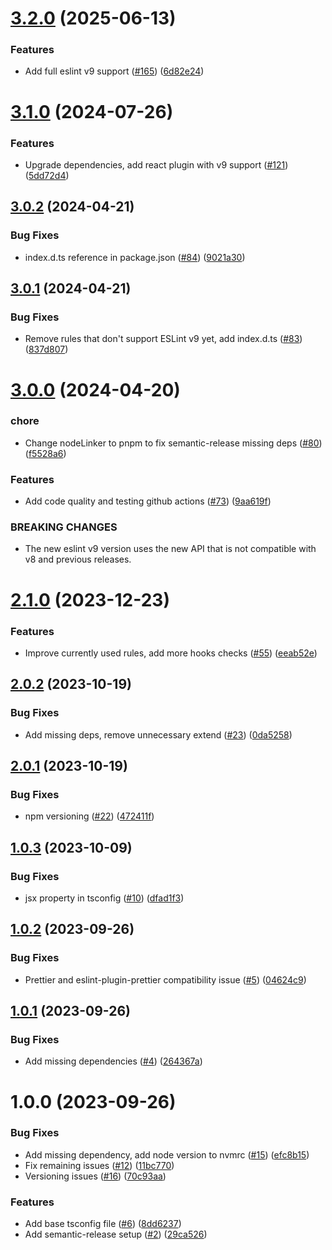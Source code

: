 # [3.2.0](https://github.com/MatiPl01/eslint-config-react-native-matipl01/compare/v3.1.0...v3.2.0) (2025-06-13)


### Features

* Add full eslint v9 support ([#165](https://github.com/MatiPl01/eslint-config-react-native-matipl01/issues/165)) ([6d82e24](https://github.com/MatiPl01/eslint-config-react-native-matipl01/commit/6d82e242058cd4c5a3be9c4032e3e5c9a45bfb1d))

# [3.1.0](https://github.com/MatiPl01/eslint-config-react-native-matipl01/compare/v3.0.2...v3.1.0) (2024-07-26)


### Features

* Upgrade dependencies, add react plugin with v9 support ([#121](https://github.com/MatiPl01/eslint-config-react-native-matipl01/issues/121)) ([5dd72d4](https://github.com/MatiPl01/eslint-config-react-native-matipl01/commit/5dd72d4b09489ee4fd05b4a7ff6bba63468efc05))

## [3.0.2](https://github.com/MatiPl01/eslint-config-react-native-matipl01/compare/v3.0.1...v3.0.2) (2024-04-21)


### Bug Fixes

* index.d.ts reference in package.json ([#84](https://github.com/MatiPl01/eslint-config-react-native-matipl01/issues/84)) ([9021a30](https://github.com/MatiPl01/eslint-config-react-native-matipl01/commit/9021a30de3976e3866bcb2203fab46c1145cb08b))

## [3.0.1](https://github.com/MatiPl01/eslint-config-react-native-matipl01/compare/v3.0.0...v3.0.1) (2024-04-21)


### Bug Fixes

* Remove rules that don't support ESLint v9 yet, add index.d.ts ([#83](https://github.com/MatiPl01/eslint-config-react-native-matipl01/issues/83)) ([837d807](https://github.com/MatiPl01/eslint-config-react-native-matipl01/commit/837d807880c0ad213806812bfc4a417e553e4861))

# [3.0.0](https://github.com/MatiPl01/eslint-config-react-native-matipl01/compare/v2.1.0...v3.0.0) (2024-04-20)


### chore

* Change nodeLinker to pnpm to fix semantic-release missing deps ([#80](https://github.com/MatiPl01/eslint-config-react-native-matipl01/issues/80)) ([f5528a6](https://github.com/MatiPl01/eslint-config-react-native-matipl01/commit/f5528a692a2863b67d834743a3a0e9ed33edbe2d))


### Features

* Add code quality and testing github actions ([#73](https://github.com/MatiPl01/eslint-config-react-native-matipl01/issues/73)) ([9aa619f](https://github.com/MatiPl01/eslint-config-react-native-matipl01/commit/9aa619f7fd0d09e1c3db60f1b3d23daafbac0e63))


### BREAKING CHANGES

* The new eslint v9 version uses the new API that is not
compatible with v8 and previous releases.

# [2.1.0](https://github.com/MatiPl01/eslint-config-react-native-matipl01/compare/v2.0.2...v2.1.0) (2023-12-23)

### Features

* Improve currently used rules, add more hooks checks ([#55](https://github.com/MatiPl01/eslint-config-react-native-matipl01/issues/55)) ([eeab52e](https://github.com/MatiPl01/eslint-config-react-native-matipl01/commit/eeab52e31ed00ffc7a13b91684282c3ca9c28794))

## [2.0.2](https://github.com/MatiPl01/eslint-config-react-native-matipl01/compare/v2.0.1...v2.0.2) (2023-10-19)

### Bug Fixes

- Add missing deps, remove unnecessary extend ([#23](https://github.com/MatiPl01/eslint-config-react-native-matipl01/issues/23)) ([0da5258](https://github.com/MatiPl01/eslint-config-react-native-matipl01/commit/0da5258dd592268e57c57afb0cc3c1c73edde7ad))

## [2.0.1](https://github.com/MatiPl01/eslint-config-react-native-matipl01/compare/v2.0.0...v2.0.1) (2023-10-19)

### Bug Fixes

- npm versioning ([#22](https://github.com/MatiPl01/eslint-config-react-native-matipl01/issues/22)) ([472411f](https://github.com/MatiPl01/eslint-config-react-native-matipl01/commit/472411f83d0b66cc3e1670c01345d07072691a2d))

## [1.0.3](https://github.com/MatiPl01/eslint-config-react-native-matipl01/compare/v1.0.2...v1.0.3) (2023-10-09)

### Bug Fixes

- jsx property in tsconfig ([#10](https://github.com/MatiPl01/eslint-config-react-native-matipl01/issues/10)) ([dfad1f3](https://github.com/MatiPl01/eslint-config-react-native-matipl01/commit/dfad1f379b96bdab3c4ccd0c9c65890c679b3cac))

## [1.0.2](https://github.com/MatiPl01/eslint-config-react-native-matipl01/compare/v1.0.1...v1.0.2) (2023-09-26)

### Bug Fixes

- Prettier and eslint-plugin-prettier compatibility issue ([#5](https://github.com/MatiPl01/eslint-config-react-native-matipl01/issues/5)) ([04624c9](https://github.com/MatiPl01/eslint-config-react-native-matipl01/commit/04624c9fc755e2aa7bd51f45f61e8bb9aa42b848))

## [1.0.1](https://github.com/MatiPl01/eslint-config-react-native-matipl01/compare/v1.0.0...v1.0.1) (2023-09-26)

### Bug Fixes

- Add missing dependencies ([#4](https://github.com/MatiPl01/eslint-config-react-native-matipl01/issues/4)) ([264367a](https://github.com/MatiPl01/eslint-config-react-native-matipl01/commit/264367aa3adf83d3e396cbfdada71baa38c5b64b))

# 1.0.0 (2023-09-26)

### Bug Fixes

- Add missing dependency, add node version to nvmrc ([#15](https://github.com/MatiPl01/eslint-config-react-native-matipl01/issues/15)) ([efc8b15](https://github.com/MatiPl01/eslint-config-react-native-matipl01/commit/efc8b150fc0fb834827956a935aed6c40712315f))
- Fix remaining issues ([#12](https://github.com/MatiPl01/eslint-config-react-native-matipl01/issues/12)) ([11bc770](https://github.com/MatiPl01/eslint-config-react-native-matipl01/commit/11bc770ec3c1944863fb8f1445a789b5c271ba13))
- Versioning issues ([#16](https://github.com/MatiPl01/eslint-config-react-native-matipl01/issues/16)) ([70c93aa](https://github.com/MatiPl01/eslint-config-react-native-matipl01/commit/70c93aab8d4a2e5463b5eb99cd14ae340a068d01))

### Features

- Add base tsconfig file ([#6](https://github.com/MatiPl01/eslint-config-react-native-matipl01/issues/6)) ([8dd6237](https://github.com/MatiPl01/eslint-config-react-native-matipl01/commit/8dd6237db67e9885d30f1cf0525b05e8b6a322ac))
- Add semantic-release setup ([#2](https://github.com/MatiPl01/eslint-config-react-native-matipl01/issues/2)) ([29ca526](https://github.com/MatiPl01/eslint-config-react-native-matipl01/commit/29ca52627fc296f84df3acfbe7bc3defd84fd12f))
